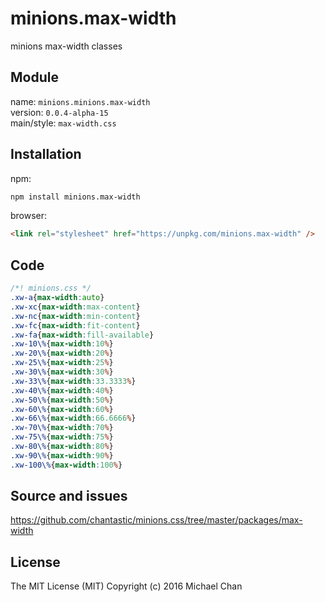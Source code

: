 # minions.max-width
minions max-width classes

## Module
name: `minions.minions.max-width`  
version: `0.0.4-alpha-15`  
main/style: `max-width.css`  

## Installation
npm:
```bash
npm install minions.max-width
```

browser:
```html
<link rel="stylesheet" href="https://unpkg.com/minions.max-width" />
```

## Code
```css
/*! minions.css */
.xw-a{max-width:auto}
.xw-xc{max-width:max-content}
.xw-nc{max-width:min-content}
.xw-fc{max-width:fit-content}
.xw-fa{max-width:fill-available}
.xw-10\%{max-width:10%}
.xw-20\%{max-width:20%}
.xw-25\%{max-width:25%}
.xw-30\%{max-width:30%}
.xw-33\%{max-width:33.3333%}
.xw-40\%{max-width:40%}
.xw-50\%{max-width:50%}
.xw-60\%{max-width:60%}
.xw-66\%{max-width:66.6666%}
.xw-70\%{max-width:70%}
.xw-75\%{max-width:75%}
.xw-80\%{max-width:80%}
.xw-90\%{max-width:90%}
.xw-100\%{max-width:100%}

```

## Source and issues

https://github.com/chantastic/minions.css/tree/master/packages/max-width

## License

The MIT License (MIT)
Copyright (c) 2016 Michael Chan